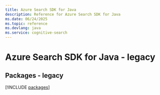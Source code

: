 ```yaml
---
title: Azure Search SDK for Java
description: Reference for Azure Search SDK for Java
ms.date: 06/24/2025
ms.topic: reference
ms.devlang: java
ms.service: cognitive-search
---
```

# Azure Search SDK for Java - legacy
## Packages - legacy
[!INCLUDE [packages](search-index.md)]
